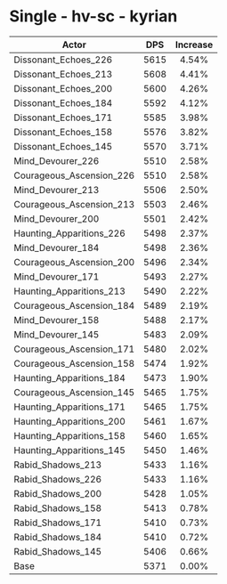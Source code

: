 # Single - hv-sc - kyrian
| Actor | DPS | Increase |
|---|:---:|:---:|
|Dissonant_Echoes_226|5615|4.54%|
|Dissonant_Echoes_213|5608|4.41%|
|Dissonant_Echoes_200|5600|4.26%|
|Dissonant_Echoes_184|5592|4.12%|
|Dissonant_Echoes_171|5585|3.98%|
|Dissonant_Echoes_158|5576|3.82%|
|Dissonant_Echoes_145|5570|3.71%|
|Mind_Devourer_226|5510|2.58%|
|Courageous_Ascension_226|5510|2.58%|
|Mind_Devourer_213|5506|2.50%|
|Courageous_Ascension_213|5503|2.46%|
|Mind_Devourer_200|5501|2.42%|
|Haunting_Apparitions_226|5498|2.37%|
|Mind_Devourer_184|5498|2.36%|
|Courageous_Ascension_200|5496|2.34%|
|Mind_Devourer_171|5493|2.27%|
|Haunting_Apparitions_213|5490|2.22%|
|Courageous_Ascension_184|5489|2.19%|
|Mind_Devourer_158|5488|2.17%|
|Mind_Devourer_145|5483|2.09%|
|Courageous_Ascension_171|5480|2.02%|
|Courageous_Ascension_158|5474|1.92%|
|Haunting_Apparitions_184|5473|1.90%|
|Courageous_Ascension_145|5465|1.75%|
|Haunting_Apparitions_171|5465|1.75%|
|Haunting_Apparitions_200|5461|1.67%|
|Haunting_Apparitions_158|5460|1.65%|
|Haunting_Apparitions_145|5450|1.46%|
|Rabid_Shadows_213|5433|1.16%|
|Rabid_Shadows_226|5433|1.16%|
|Rabid_Shadows_200|5428|1.05%|
|Rabid_Shadows_158|5413|0.78%|
|Rabid_Shadows_171|5410|0.73%|
|Rabid_Shadows_184|5410|0.72%|
|Rabid_Shadows_145|5406|0.66%|
|Base|5371|0.00%|
